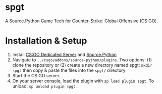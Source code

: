 # spgt
A Source.Python Game Tech for Counter-Strike: Global Offensive (CS:GO).

# Installation & Setup  
1. Install [CS:GO Dedicated Server](https://developer.valvesoftware.com/wiki/Counter-Strike:_Global_Offensive_Dedicated_Servers) and [Source.Python](http://wiki.sourcepython.com/general/installation.html)  
2. Navigate to `../csgo/addons/source-python/plugins`. Two options: (1) clone the repository or (2) create a new directory named spgt: `mkdir spgt` then copy & paste the files into the `spgt/` directory
3. Start the CS:GO server.
4. On your server console, load the plugin with `sp load plugin spgt`. To unload: `sp unload plugin spgt`.